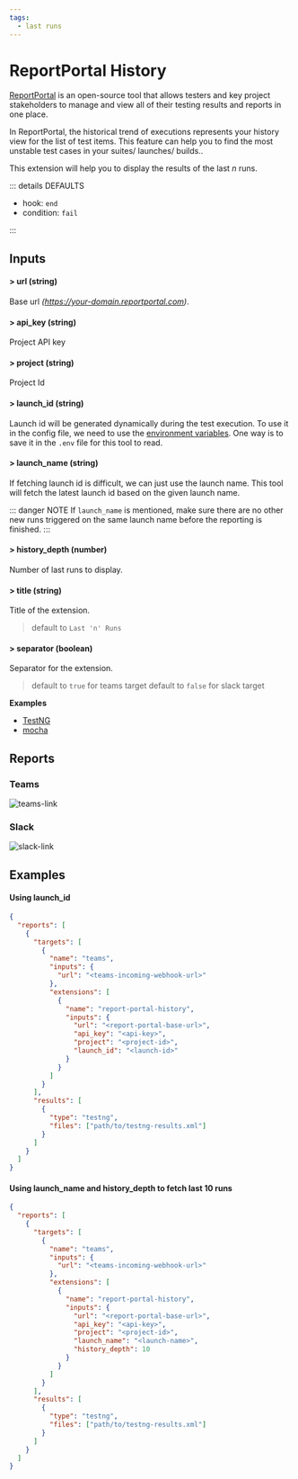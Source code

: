 ```yaml
---
tags:
  - last runs
---
```


# ReportPortal History

[ReportPortal](https://reportportal.io/) is an open-source tool that allows testers and key project stakeholders to manage and view all of their testing results and reports in one place.

In ReportPortal, the historical trend of executions represents your history view for the list of test items. This feature can help you to find the most unstable test cases in your suites/ launches/ builds..

This extension will help you to display the results of the last *n* runs.

::: details DEFAULTS

- hook: `end`
- condition: `fail`

:::

## Inputs

#### > url (string)

Base url _(https://your-domain.reportportal.com)_.

#### > api_key (string)

Project API key

#### > project (string)

Project Id

#### > launch_id (string)

Launch id will be generated dynamically during the test execution. To use it in the config file, we need to use the [environment variables](/guides/environment-variables). One way is to save it in the `.env` file for this tool to read.

#### > launch_name (string)

If fetching launch id is difficult, we can just use the launch name. This tool will fetch the latest launch id based on the given launch name.

::: danger NOTE
If `launch_name` is mentioned, make sure there are no other new runs triggered on the same launch name before the reporting is finished.
:::

#### > history_depth (number)

Number of last runs to display.

#### > title (string)

Title of the extension.

> default to `Last 'n' Runs`

#### > separator (boolean)

Separator for the extension.

> default to `true` for teams target
> default to `false` for slack target

**Examples**

- [TestNG](https://github.com/reportportal/agent-java-testNG/issues/180)
- [mocha](https://github.com/reportportal/agent-js-mocha/issues/78)

## Reports

### Teams

![teams-link](../assets/images/teams/teams-report-portal-history.png)

### Slack

![slack-link](../assets/images/slack/slack-report-portal-history.png)

## Examples

#### Using launch_id

```json {11-19}
{
  "reports": [
    {
      "targets": [
        {
          "name": "teams",
          "inputs": {
            "url": "<teams-incoming-webhook-url>"
          },
          "extensions": [
            {
              "name": "report-portal-history",
              "inputs": {
                "url": "<report-portal-base-url>",
                "api_key": "<api-key>",
                "project": "<project-id>",
                "launch_id": "<launch-id>"
              }   
            }
          ]
        }
      ],
      "results": [
        {
          "type": "testng",
          "files": ["path/to/testng-results.xml"]
        }
      ]
    }
  ]
}
```

#### Using launch_name and history_depth to fetch last 10 runs

```json {11-20}
{
  "reports": [
    {
      "targets": [
        {
          "name": "teams",
          "inputs": {
            "url": "<teams-incoming-webhook-url>"
          },
          "extensions": [
            {
              "name": "report-portal-history",
              "inputs": {
                "url": "<report-portal-base-url>",
                "api_key": "<api-key>",
                "project": "<project-id>",
                "launch_name": "<launch-name>",
                "history_depth": 10
              }   
            }
          ]
        }
      ],
      "results": [
        {
          "type": "testng",
          "files": ["path/to/testng-results.xml"]
        }
      ]
    }
  ]
}
```